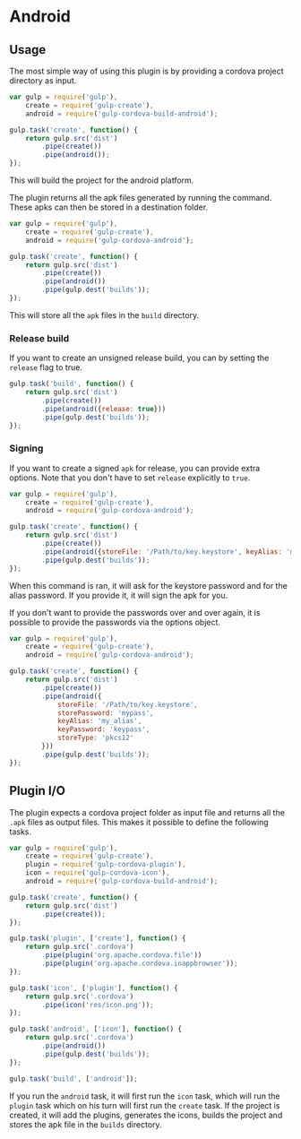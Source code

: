 # Android

## Usage

The most simple way of using this plugin is by providing a cordova project directory as input.

```javascript
var gulp = require('gulp'),
    create = require('gulp-create'),
    android = require('gulp-cordova-build-android');

gulp.task('create', function() {
    return gulp.src('dist')
        .pipe(create())
        .pipe(android());
});
```

This will build the project for the android platform.

The plugin returns all the apk files generated by running the command. These apks can then be stored in a destination folder.

```javascript
var gulp = require('gulp'),
    create = require('gulp-create'),
    android = require('gulp-cordova-android');

gulp.task('create', function() {
    return gulp.src('dist')
        .pipe(create())
        .pipe(android())
        .pipe(gulp.dest('builds'));
});
```

This will store all the `apk` files in the `build` directory.

### Release build

If you want to create an unsigned release build, you can by setting the `release` flag to true.

```javascript
gulp.task('build', function() {
    return gulp.src('dist')
        .pipe(create())
        .pipe(android({release: true}))
        .pipe(gulp.dest('builds'));
});
```

### Signing

If you want to create a signed `apk` for release, you can provide extra options. Note that you don't have to set `release` explicitly to `true`.

```javascript
var gulp = require('gulp'),
    create = require('gulp-create'),
    android = require('gulp-cordova-android');

gulp.task('create', function() {
    return gulp.src('dist')
        .pipe(create())
        .pipe(android({storeFile: '/Path/to/key.keystore', keyAlias: 'my_alias'}))
        .pipe(gulp.dest('builds'));
});
```

When this command is ran, it will ask for the keystore password and for the alias password. If you provide it, it will sign the apk for you.

If you don't want to provide the passwords over and over again, it is possible to provide the passwords via the options object.

```javascript
var gulp = require('gulp'),
    create = require('gulp-create'),
    android = require('gulp-cordova-android');

gulp.task('create', function() {
    return gulp.src('dist')
        .pipe(create())
        .pipe(android({
            storeFile: '/Path/to/key.keystore',
            storePassword: 'mypass',
            keyAlias: 'my_alias',
            keyPassword: 'keypass',
            storeType: 'pkcs12'
        }))
        .pipe(gulp.dest('builds'));
});
```

## Plugin I/O

The plugin expects a cordova project folder as input file and returns all the `.apk` files as output files. This makes it possible to define the following tasks.

```javascript
var gulp = require('gulp'),
    create = require('gulp-create'),
    plugin = require('gulp-cordova-plugin'),
    icon = require('gulp-cordova-icon'),
    android = require('gulp-cordova-build-android');

gulp.task('create', function() {
    return gulp.src('dist')
        .pipe(create());
});

gulp.task('plugin', ['create'], function() {
    return gulp.src('.cordova')
        .pipe(plugin('org.apache.cordova.file'))
        .pipe(plugin('org.apache.cordova.inappbrowser'));
});

gulp.task('icon', ['plugin'], function() {
    return gulp.src('.cordova')
        .pipe(icon('res/icon.png'));
});

gulp.task('android', ['icon'], function() {
    return gulp.src('.cordova')
        .pipe(android())
        .pipe(gulp.dest('builds'));
});

gulp.task('build', ['android']);
```

If you run the `android` task, it will first run the `icon` task, which will run the `plugin` task which on his turn will first run the
`create` task. If the project is created, it will add the plugins, generates the icons, builds the project and stores the apk file
in the `builds` directory.
